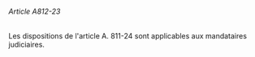 ###### Article A812-23

Les dispositions de l'article A. 811-24 sont applicables aux mandataires judiciaires.

